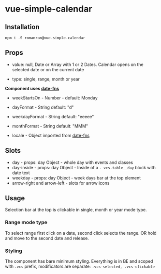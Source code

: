 
# vue-simple-calendar

  

## Installation

`npm i -S romanran@vue-simple-calendar`

  

## Props

- value: null, Date or Array with 1 or 2 Dates. Calendar opens on the selected date or on the current date

- type: single, range, month or year

**Component uses [date-fns](https://date-fns.org/v2.16.1/docs/format)**

- weekStartsOn - Number - default: Monday

- dayFormat - String default: "d"

- weekdayFormat - String default: "eeeee"

- monthFormat - String default: "MMM"

- locale - Object imported from [date-fns](https://date-fns.org/v2.16.1/docs/ECMAScript-Modules)
## Slots
- day - props: day Object - whole day with events and classes
- day-inside - props: day Object - Inside of a `. vcs-table__day` block with date text
- weekday - props: day Object - week days bar at the top element
- arrow-right and arrow-left - slots for arrow icons

## Usage

Selection bar at the top is clickable in single, month or year mode type.

### Range mode type

To select range first click on a date, second click selects the range. OR hold and move to the second date and release.  

### Styling

The component has bare minimum styling. Everything is in BE and scoped with `.vcs` prefix, modificators are separate: `.vcs-selected, .vcs-clickable`